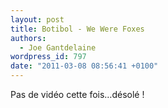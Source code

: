 ```yaml
---
layout: post
title: Botibol - We Were Foxes
authors:
  - Joe Gantdelaine
wordpress_id: 797
date: "2011-03-08 08:56:41 +0100"
---
```


Pas de vidéo cette fois…désolé !

<object data="http://bandcamp.com/EmbeddedPlayer/track=3357689144/size=venti/bgcol=FFFFFF/linkcol=4285BB//" type="text/html" classid="clsid:D27CDB6E-AE6D-11cf-96B8-444553540000" width="400" height="100"><param name="movie" value="http://bandcamp.com/EmbeddedPlayer/track=3357689144/size=venti/bgcol=FFFFFF/linkcol=4285BB//"><param name="quality" value="high"><param name="allowNetworking" value="always"><param name="wmode" value="transparent"><param name="bgcolor" value="#FFFFFF"><param name="allowScriptAccess" value="never"><object data="http://bandcamp.com/EmbeddedPlayer/track=3357689144/size=venti/bgcol=FFFFFF/linkcol=4285BB//" type="text/html" width="400" height="100"></object></object>
